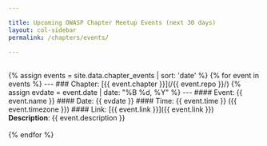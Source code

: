 ```yaml
---

title: Upcoming OWASP Chapter Meetup Events (next 30 days)
layout: col-sidebar
permalink: /chapters/events/

---
```


<br>
{% assign events = site.data.chapter_events | sort: 'date' %}
{% for event in events %}
---
### Chapter: [{{ event.chapter }}](/{{ event.repo }}/)
{% assign evdate = event.date | date: "%B %d, %Y" %}
---
#### Event: {{ event.name }}
#### Date: {{ evdate }}
#### Time: {{ event.time }} ({{ event.timezone }})
#### Link: [{{ event.link }}]({{ event.link }})
<div>
<strong>Description</strong>: {{ event.description }}
</div>
<br>
{% endfor %}
